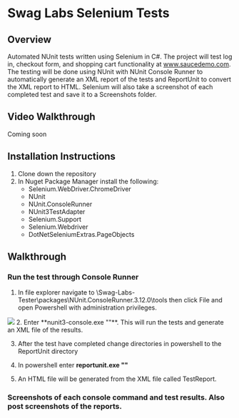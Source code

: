 # Swag Labs Selenium Tests

## Overview
Automated NUnit tests written using Selenium in C#.  The project will test log in, checkout form, and shopping cart functionality at www.saucedemo.com.  The testing will be done using NUnit with NUnit Console Runner to automatically generate an XML report of the tests and ReportUnit to convert the XML report to HTML.  Selenium will also take a screenshot of each completed test and save it to a Screenshots folder.

## Video Walkthrough
Coming soon

## Installation Instructions
1.  Clone down the repository
2.  In Nuget Package Manager install the following: 
    - Selenium.WebDriver.ChromeDriver
    - NUnit
    - NUnit.ConsoleRunner
    - NUnit3TestAdapter
    - Selenium.Support
    - Selenium.Webdriver
    - DotNetSeleniumExtras.PageObjects
    
## Walkthrough
### Run the test through Console Runner
1. In file explorer navigate to \Swag-Labs-Tester\packages\NUnit.ConsoleRunner.3.12.0\tools then click File and open Powershell with administration privileges.
<img src="https://user-images.githubusercontent.com/62182071/113372354-7ecfd980-9336-11eb-8099-c85eac310be9.png">
2. Enter **nunit3-console.exe "<path to the project>"**.  This will run the tests and generate an XML file of the results.

3. After the test have completed change directories in powershell to the ReportUnit directory

4. In powershell enter **reportunit.exe "<Path to the NUnit.ConsoleRunner directory>"**

5. An HTML file will be generated from the XML file called TestReport.




### Screenshots of each console command and test results.  Also post screenshots of the reports.
